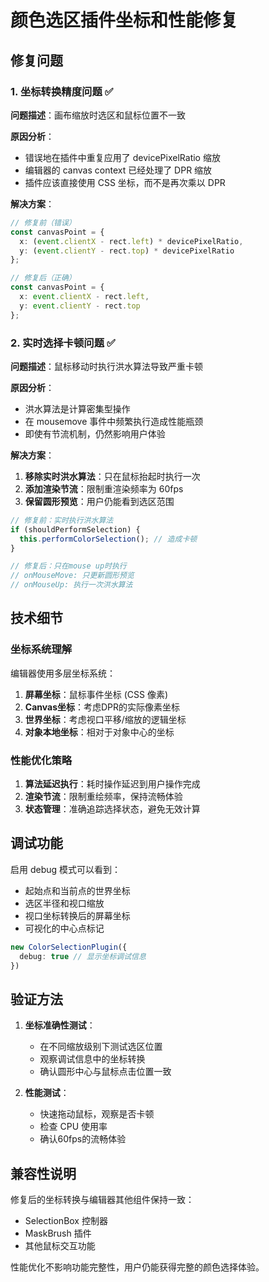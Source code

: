 # 颜色选区插件坐标和性能修复

## 修复问题

### 1. 坐标转换精度问题 ✅
**问题描述**：画布缩放时选区和鼠标位置不一致

**原因分析**：
- 错误地在插件中重复应用了 devicePixelRatio 缩放
- 编辑器的 canvas context 已经处理了 DPR 缩放
- 插件应该直接使用 CSS 坐标，而不是再次乘以 DPR

**解决方案**：
```typescript
// 修复前（错误）
const canvasPoint = {
  x: (event.clientX - rect.left) * devicePixelRatio,
  y: (event.clientY - rect.top) * devicePixelRatio
};

// 修复后（正确）
const canvasPoint = {
  x: event.clientX - rect.left,
  y: event.clientY - rect.top
};
```

### 2. 实时选择卡顿问题 ✅
**问题描述**：鼠标移动时执行洪水算法导致严重卡顿

**原因分析**：
- 洪水算法是计算密集型操作
- 在 mousemove 事件中频繁执行造成性能瓶颈
- 即使有节流机制，仍然影响用户体验

**解决方案**：
1. **移除实时洪水算法**：只在鼠标抬起时执行一次
2. **添加渲染节流**：限制重渲染频率为 60fps
3. **保留圆形预览**：用户仍能看到选区范围

```typescript
// 修复前：实时执行洪水算法
if (shouldPerformSelection) {
  this.performColorSelection(); // 造成卡顿
}

// 修复后：只在mouse up时执行
// onMouseMove: 只更新圆形预览
// onMouseUp: 执行一次洪水算法
```

## 技术细节

### 坐标系统理解
编辑器使用多层坐标系统：
1. **屏幕坐标**：鼠标事件坐标 (CSS 像素)
2. **Canvas坐标**：考虑DPR的实际像素坐标
3. **世界坐标**：考虑视口平移/缩放的逻辑坐标
4. **对象本地坐标**：相对于对象中心的坐标

### 性能优化策略
1. **算法延迟执行**：耗时操作延迟到用户操作完成
2. **渲染节流**：限制重绘频率，保持流畅体验
3. **状态管理**：准确追踪选择状态，避免无效计算

## 调试功能

启用 debug 模式可以看到：
- 起始点和当前点的世界坐标
- 选区半径和视口缩放
- 视口坐标转换后的屏幕坐标
- 可视化的中心点标记

```typescript
new ColorSelectionPlugin({
  debug: true // 显示坐标调试信息
})
```

## 验证方法

1. **坐标准确性测试**：
   - 在不同缩放级别下测试选区位置
   - 观察调试信息中的坐标转换
   - 确认圆形中心与鼠标点击位置一致

2. **性能测试**：
   - 快速拖动鼠标，观察是否卡顿
   - 检查 CPU 使用率
   - 确认60fps的流畅体验

## 兼容性说明

修复后的坐标转换与编辑器其他组件保持一致：
- SelectionBox 控制器
- MaskBrush 插件  
- 其他鼠标交互功能

性能优化不影响功能完整性，用户仍能获得完整的颜色选择体验。